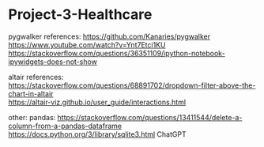 # Project-3-Healthcare
 

pygwalker references:
https://github.com/Kanaries/pygwalker <br>
https://www.youtube.com/watch?v=Ynt7Etci1KU <br>
https://stackoverflow.com/questions/36351109/ipython-notebook-ipywidgets-does-not-show <br>

altair references:
https://stackoverflow.com/questions/68891702/dropdown-filter-above-the-chart-in-altair <br>
https://altair-viz.github.io/user_guide/interactions.html

other: 
pandas: https://stackoverflow.com/questions/13411544/delete-a-column-from-a-pandas-dataframe
https://docs.python.org/3/library/sqlite3.html
ChatGPT